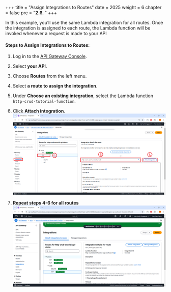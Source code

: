 +++
title = "Assign Integrations to Routes"
date = 2025
weight = 6
chapter = false
pre = "<b>2.6. </b>"
+++

In this example, you’ll use the same Lambda integration for all routes. Once the integration is assigned to each route, the Lambda function will be invoked whenever a request is made to your API

#### Steps to Assign Integrations to Routes:

1. Log in to the [API Gateway Console](https://ap-southeast-1.console.aws.amazon.com/apigateway/main/apis?api=unselected&region=ap-southeast-1).

2. Select **your API**.

3. Choose **Routes** from the left menu.

4. Select **a route to assign the integration**.

5. Under **Choose an existing integration**, select the Lambda function ```http-crud-tutorial-function```.

6. Click **Attach integration**.
![Create Integration 4](/images/crud-api-solutions/CreateIntegration_4.png?width=70pc)
7. **Repeat steps 4-6 for all routes**
![Create Integration 5](/images/crud-api-solutions/CreateIntegration_5.png?width=70pc)